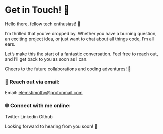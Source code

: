 # Get in Touch! 👋

Hello there, fellow tech enthusiast! 🚀

I’m thrilled that you’ve dropped by. Whether you have a burning question, an exciting project idea, or just want to chat about all things code, I’m all ears.

Let’s make this the start of a fantastic conversation. Feel free to reach out, and I’ll get back to you as soon as I can.

Cheers to the future collaborations and coding adventures! 🌟  

### 📧 **Reach out via email:**

Email: <elemstimothy@protonmail.com>

### 🌐 **Connect with me online:**

Twitter Linkedin Github

Looking forward to hearing from you soon! 📩
